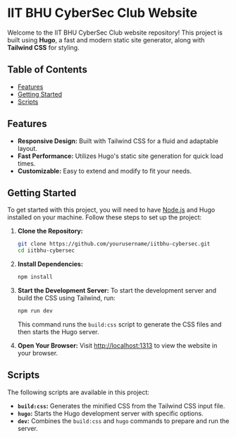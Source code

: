 
# IIT BHU CyberSec Club Website

Welcome to the IIT BHU CyberSec Club website repository! This project is built using **Hugo**, a fast and modern static site generator, along with **Tailwind CSS** for styling.

## Table of Contents

- [Features](#features)
- [Getting Started](#getting-started)
- [Scripts](#scripts)

## Features

- **Responsive Design:** Built with Tailwind CSS for a fluid and adaptable layout.
- **Fast Performance:** Utilizes Hugo's static site generation for quick load times.
- **Customizable:** Easy to extend and modify to fit your needs.

## Getting Started

To get started with this project, you will need to have [Node.js](https://nodejs.org/) and Hugo installed on your machine. Follow these steps to set up the project:

1. **Clone the Repository:**
   ```bash
   git clone https://github.com/yourusername/iitbhu-cybersec.git
   cd iitbhu-cybersec
   ```

2. **Install Dependencies:**
   ```bash
   npm install
   ```

3. **Start the Development Server:**
   To start the development server and build the CSS using Tailwind, run:
   ```bash
   npm run dev
   ```
   This command runs the `build:css` script to generate the CSS files and then starts the Hugo server.

4. **Open Your Browser:**
   Visit [http://localhost:1313](http://localhost:1313) to view the website in your browser.

## Scripts

The following scripts are available in this project:

- **`build:css`:** Generates the minified CSS from the Tailwind CSS input file.
- **`hugo`:** Starts the Hugo development server with specific options.
- **`dev`:** Combines the `build:css` and `hugo` commands to prepare and run the server.
